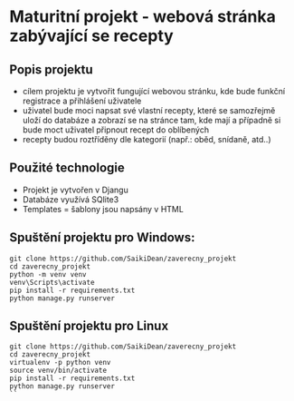 # Maturitní projekt - webová stránka zabývající se recepty
## Popis projektu
- cílem projektu je vytvořit fungující webovou stránku,
kde bude funkční registrace a přihlášení uživatele
- uživatel bude moci napsat své vlastní recepty, které se samozřejmě uloží do databáze a zobrazí se na stránce tam, 
kde mají a případně si bude moct uživatel připnout recept do oblíbených
- recepty budou roztříděny dle kategorií (např.: oběd, snídaně, atd..)


## Použité technologie
- Projekt je vytvořen v Djangu
- Databáze využívá SQlite3
- Templates = šablony jsou napsány v HTML


## Spuštění projektu pro Windows:
```
git clone https://github.com/SaikiDean/zaverecny_projekt
cd zaverecny_projekt
python -m venv venv
venv\Scripts\activate
pip install -r requirements.txt
python manage.py runserver
```

## Spuštění projektu pro Linux
```
git clone https://github.com/SaikiDean/zaverecny_projekt
cd zaverecny_projekt
virtualenv -p python venv
source venv/bin/activate
pip install -r requirements.txt
python manage.py runserver
``
